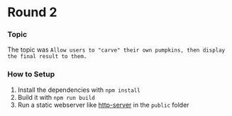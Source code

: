 # Round 2

### Topic
The topic was `Allow users to "carve" their own pumpkins, then display the final result to them.`

### How to Setup

1. Install the dependencies with `npm install`
2. Build it with `npm run build`
3. Run a static webserver like [http-server](https://www.npmjs.com/package/http-server) in the `public` folder
